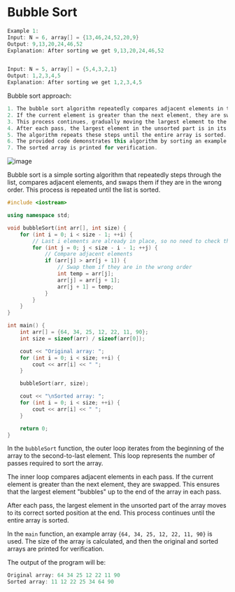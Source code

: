 # Bubble Sort

```cpp
Example 1:
Input: N = 6, array[] = {13,46,24,52,20,9}
Output: 9,13,20,24,46,52
Explanation: After sorting we get 9,13,20,24,46,52


Input: N = 5, array[] = {5,4,3,2,1}
Output: 1,2,3,4,5
Explanation: After sorting we get 1,2,3,4,5
```

Bubble sort approach:
```cpp
1. The bubble sort algorithm repeatedly compares adjacent elements in the array.
2. If the current element is greater than the next element, they are swapped.
3. This process continues, gradually moving the largest element to the end of the array in each pass.
4. After each pass, the largest element in the unsorted part is in its correct position.
5. The algorithm repeats these steps until the entire array is sorted.
6. The provided code demonstrates this algorithm by sorting an example array in ascending order.
7. The sorted array is printed for verification.
```

![image](https://github.com/shahbazalamjobs/Data-Structure-and-Algorithms/assets/125631878/d2d9a26d-d67c-4e20-a3b0-0c7e60d81392)


Bubble sort is a simple sorting algorithm that repeatedly steps through the list, compares adjacent elements, and swaps them if they are in the wrong order. This process is repeated until the list is sorted.

```cpp
#include <iostream>

using namespace std;

void bubbleSort(int arr[], int size) {
    for (int i = 0; i < size - 1; ++i) {
        // Last i elements are already in place, so no need to check them
        for (int j = 0; j < size - i - 1; ++j) {
            // Compare adjacent elements
            if (arr[j] > arr[j + 1]) {
                // Swap them if they are in the wrong order
                int temp = arr[j];
                arr[j] = arr[j + 1];
                arr[j + 1] = temp;
            }
        }
    }
}

int main() {
    int arr[] = {64, 34, 25, 12, 22, 11, 90};
    int size = sizeof(arr) / sizeof(arr[0]);

    cout << "Original array: ";
    for (int i = 0; i < size; ++i) {
        cout << arr[i] << " ";
    }

    bubbleSort(arr, size);

    cout << "\nSorted array: ";
    for (int i = 0; i < size; ++i) {
        cout << arr[i] << " ";
    }

    return 0;
}
```

In the `bubbleSort` function, the outer loop iterates from the beginning of the array to the second-to-last element. This loop represents the number of passes required to sort the array.

The inner loop compares adjacent elements in each pass. If the current element is greater than the next element, they are swapped. This ensures that the largest element "bubbles" up to the end of the array in each pass.

After each pass, the largest element in the unsorted part of the array moves to its correct sorted position at the end. This process continues until the entire array is sorted.

In the `main` function, an example array `{64, 34, 25, 12, 22, 11, 90}` is used. The size of the array is calculated, and then the original and sorted arrays are printed for verification.

The output of the program will be:
```cpp
Original array: 64 34 25 12 22 11 90
Sorted array: 11 12 22 25 34 64 90
```

